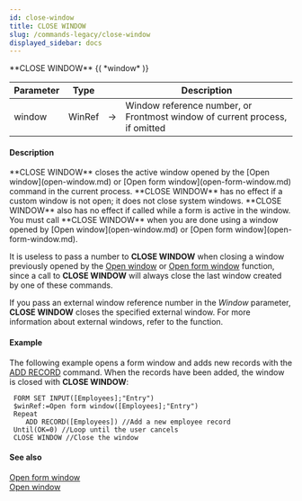 ```yaml
---
id: close-window
title: CLOSE WINDOW
slug: /commands-legacy/close-window
displayed_sidebar: docs
---
```


<!--REF #_command_.CLOSE WINDOW.Syntax-->**CLOSE WINDOW** {( *window* )}<!-- END REF-->
<!--REF #_command_.CLOSE WINDOW.Params-->
| Parameter | Type |  | Description |
| --- | --- | --- | --- |
| window | WinRef | &rarr; | Window reference number, or Frontmost window of current process, if omitted |

<!-- END REF-->

#### Description 

<!--REF #_command_.CLOSE WINDOW.Summary-->**CLOSE WINDOW** closes the active window opened by the [Open window](open-window.md) or [Open form window](open-form-window.md) command in the current process.<!-- END REF--> **CLOSE WINDOW** has no effect if a custom window is not open; it does not close system windows. **CLOSE WINDOW** also has no effect if called while a form is active in the window. You must call **CLOSE WINDOW** when you are done using a window opened by [Open window](open-window.md) or [Open form window](open-form-window.md).

It is useless to pass a number to **CLOSE WINDOW** when closing a window previously opened by the [Open window](open-window.md) or [Open form window](open-form-window.md) function, since a call to **CLOSE WINDOW** will always close the last window created by one of these commands.

If you pass an external window reference number in the *Window* parameter, **CLOSE WINDOW** closes the specified external window. For more information about external windows, refer to the  function.

#### Example 

The following example opens a form window and adds new records with the [ADD RECORD](add-record.md) command. When the records have been added, the window is closed with **CLOSE WINDOW**:

```4d
 FORM SET INPUT([Employees];"Entry")
 $winRef:=Open form window([Employees];"Entry")
 Repeat
    ADD RECORD([Employees]) //Add a new employee record
 Until(OK=0) //Loop until the user cancels
 CLOSE WINDOW //Close the window
```

#### See also 

[Open form window](open-form-window.md)  
[Open window](open-window.md)  